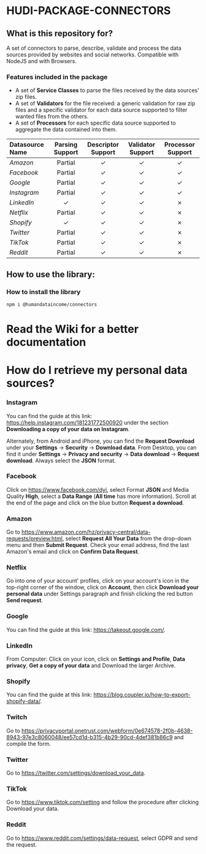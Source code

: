 # HUDI-PACKAGE-CONNECTORS

## What is this repository for?
A set of connectors to parse, describe, validate and process the data sources provided by websites and social networks. Compatible with NodeJS and with Browsers.

### Features included in the package
- A set of **Service Classes** to parse the files received by the data sources' zip files.
- A set of **Validators** for the file received: a generic validation for raw zip files and a specific validator for each data source supported to filter wanted files from the others.
- A set of **Processors** for each specific data source supported to aggregate the data contained into them.


| Datasource Name | Parsing Support | Descriptor Support |  Validator Support   |    Processor Support    |
|:----------------|:---------------:|:------------------:|:--------------------:|:-----------------------:|
| *Amazon*        |     Partial     |      &check;       |       &check;        |         &check;         |
| *Facebook*      |     Partial     |      &check;       |       &check;        |         &check;         |
| *Google*        |     Partial     |      &check;       |       &check;        |         &check;         |
| *Instagram*     |     Partial     |      &check;       |       &check;        |         &check;         |
| *LinkedIn*      |     &check;     |      &check;       |       &check;        |         &cross;         |
| *Netflix*       |     Partial     |      &check;       |       &check;        |         &cross;         |
| *Shopify*       |     &check;     |      &check;       |       &check;        |         &cross;         |
| *Twitter*       |     Partial     |      &check;       |       &check;        |         &cross;         |
| *TikTok*        |     Partial     |      &check;       |       &check;        |         &cross;         |
| *Reddit*        |     Partial     |      &check;       |       &check;        |         &cross;         |

## How to use the library:
### How to install the library
```sh
npm i @humandataincome/connectors
```

# Read the Wiki for a better documentation


# How do I retrieve my personal data sources?

### Instagram
You can find the guide at this link: https://help.instagram.com/181231772500920 under the section **Downloading a copy of your data on Instagram**.

Alternately, from Android and iPhone, you can find the **Request Download** under your **Settings** -> **Security** -> **Download data**. From Desktop, you can find it under **Settings** -> **Privacy and security**
-> **Data download** -> **Request download**.
Always select the **JSON** format.

### Facebook
Click on https://www.facebook.com/dyi, select Format **JSON** and Media Quality **High**, select a **Data Range** (**All time** has more information). Scroll at the end of the page and click on the blue button **Request a download**.

### Amazon
Go to https://www.amazon.com/hz/privacy-central/data-requests/preview.html, select **Request All Your Data** from the drop-down menu and then **Submit Request**. Check your email address, find the last Amazon's email and click on **Confirm Data Request**.

### Netflix
Go into one of your account' profiles, click on your account's icon in the top-right corner of the window, click on **Account**, then click **Download your personal data** under Settings paragraph and finish clicking the red button **Send request**.

### Google
You can find the guide at this link: https://takeout.google.com/.

### LinkedIn
From Computer: Click on your icon, click on **Settings and Profile**, **Data privacy**, **Get a copy of your data** and Download the larger Archive.

### Shopify
You can find the guide at this link: https://blog.coupler.io/how-to-export-shopify-data/.

### Twitch
Go to https://privacyportal.onetrust.com/webform/0e674578-2f0b-4638-8943-97e3c8060048/ee57cd1d-b315-4b29-90cd-4def381b86c9 and compile the form.

### Twitter
Go to https://twitter.com/settings/download_your_data.

### TikTok
Go to https://www.tiktok.com/setting and follow the procedure after clicking Download your data.

### Reddit
Go to https://www.reddit.com/settings/data-request, select GDPR and send the request.
